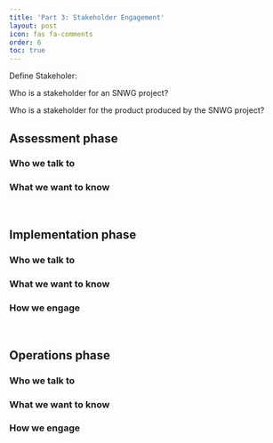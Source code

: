 ```yaml
---
title: 'Part 3: Stakeholder Engagement'
layout: post
icon: fas fa-comments
order: 6
toc: true
---
```


Define Stakeholer:

Who is a stakeholder for an SNWG project?

Who is a stakeholder for the product produced by the SNWG project? 
<br>


## Assessment phase
### Who we talk to
### What we want to know
<br>

## Implementation phase
### Who we talk to
### What we want to know
### How we engage 
<br>

## Operations phase
### Who we talk to
### What we want to know
### How we engage 
